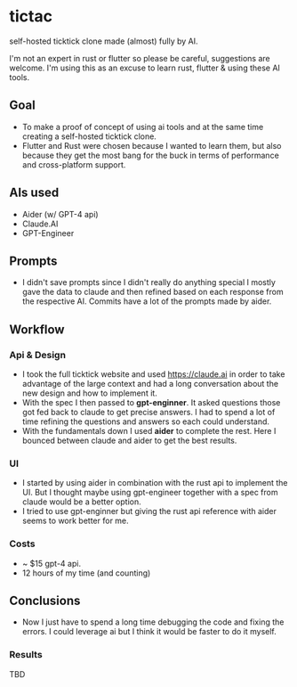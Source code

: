 # tictac 
self-hosted ticktick clone made (almost) fully by AI.

I'm not an expert in rust or flutter so please be careful, suggestions are welcome. I'm using this as an excuse to learn rust, flutter & using these AI tools. 

## Goal 
- To make a proof of concept of using ai tools and at the same time creating a self-hosted ticktick clone. 
- Flutter and Rust were chosen because I wanted to learn them, but also because they get the most bang for the buck in terms of performance and cross-platform support.

## AIs used 
- Aider (w/ GPT-4 api)
- Claude.AI 
- GPT-Engineer

## Prompts 
- I didn't save prompts since I didn't really do anything special I mostly gave the data to claude and then refined based on each response from the respective AI. Commits have a lot of the prompts made by aider.

## Workflow 
### Api & Design 
- I took the full ticktick website and used https://claude.ai in order to take advantage of the large context and had a long conversation about the new design and how to implement it. 
- With the spec I then passed to **gpt-enginner**. It asked questions those got fed back to claude to get precise answers. I had to spend a lot of time refining the questions and answers so each could understand. 
- With the fundamentals down I used **aider** to complete the rest. Here I bounced between claude and aider to get the best results.

### UI 
- I started by using aider in combination with the rust api to implement the UI. But I thought maybe using gpt-engineer together with a spec from claude would be a better option. 
- I tried to use gpt-enginner but giving the rust api reference with aider seems to work better for me. 

### Costs
- ~ $15 gpt-4 api.
- 12 hours of my time (and counting)

## Conclusions
- Now I just have to spend a long time debugging the code and fixing the errors. I could leverage ai but I think it would be faster to do it myself.
 
### Results 
TBD 
